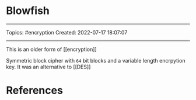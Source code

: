 # Blowfish
---
Topics: #encryption
Created: 2022-07-17 18:07:07

---

This is an older form of [[encryption]]

Symmetric block cipher with `64` bit blocks and a variable length encrpytion key. It was an alternative to [[DES]]

# References
